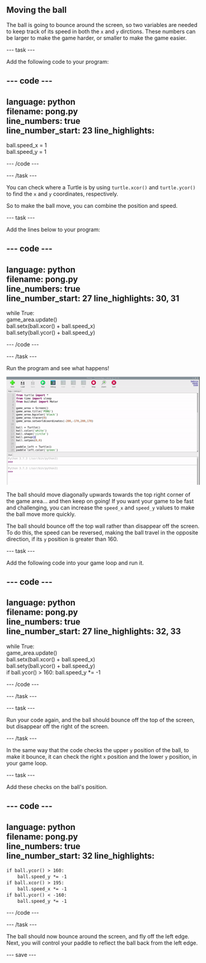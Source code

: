 ## Moving the ball

The ball is going to bounce around the screen, so two variables are needed to keep track of its speed in both the `x` and `y` dirctions. These numbers can be larger to make the game harder, or smaller to make the game easier.

--- task ---

Add the following code to your program:

--- code ---
---
language: python   
filename: pong.py   
line_numbers: true   
line_number_start: 23
line_highlights:
---

ball.speed_x = 1   
ball.speed_y = 1

--- /code ---

--- /task ---

You can check where a Turtle is by using `turtle.xcor()` and `turtle.ycor()` to find the `x` and `y` coordinates, respectively.

So to make the ball move, you can combine the position and speed.

--- task ---

Add the lines below to your program:

--- code ---
---
language: python   
filename: pong.py   
line_numbers: true   
line_number_start: 27
line_highlights: 30, 31
---

while True:   
game_area.update()   
ball.setx(ball.xcor() + ball.speed_x)   
ball.sety(ball.ycor() + ball.speed_y)

--- /code ---

--- /task ---

Run the program and see what happens!

![Pong screen with the ball travelling off to the top right corner.](images/ball_diagonal.gif)

The ball should move diagonally upwards towards the top right corner of the game area... and then keep on going! If you want your game to be fast and challenging, you can increase the `speed_x` and `speed_y` values to make the ball move more quickly.

The ball should bounce off the top wall rather than disappear off the screen. To do this, the speed can be reversed, making the ball travel in the opposite direction, if its `y` position is greater than 160.

--- task ---

Add the following code into your game loop and run it.

--- code ---
---
language: python   
filename: pong.py     
line_numbers: true   
line_number_start: 27
line_highlights: 32, 33
---

while True:   
game_area.update()   
ball.setx(ball.xcor() + ball.speed_x)   
ball.sety(ball.ycor() + ball.speed_y)   
if ball.ycor() > 160: ball.speed_y *= -1

--- /code ---

--- /task ---

--- task ---

Run your code again, and the ball should bounce off the top of the screen, but disappear off the right of the screen.

--- /task ---

In the same way that the code checks the upper `y` position of the ball, to make it bounce, it can check the right `x` position and the lower `y` position, in your game loop.

--- task ---

Add these checks on the ball's position.

--- code ---
---
language: python   
filename: pong.py   
line_numbers: true   
line_number_start: 32
line_highlights:
---

    if ball.ycor() > 160:   
        ball.speed_y *= -1   
    if ball.xcor() > 195:   
        ball.speed_x *= -1   
    if ball.ycor() < -160:   
        ball.speed_y *= -1

--- /code ---

--- /task ---

The ball should now bounce around the screen, and fly off the left edge. Next, you will control your paddle to reflect the ball back from the left edge.

--- save ---
